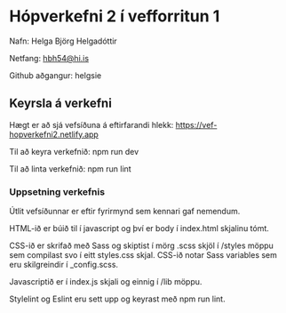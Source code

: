 # Hópverkefni 2 í vefforritun 1

Nafn: Helga Björg Helgadóttir

Netfang: hbh54@hi.is

Github aðgangur: helgsie
    
## Keyrsla á verkefni

Hægt er að sjá vefsíðuna á eftirfarandi hlekk: https://vef-hopverkefni2.netlify.app

Til að keyra verkefnið: npm run dev

Til að linta verkefnið: npm run lint

### Uppsetning verkefnis

Útlit vefsíðunnar er eftir fyrirmynd sem kennari gaf nemendum.

HTML-ið er búið til í javascript og því er body í index.html skjalinu tómt.

CSS-ið er skrifað með Sass og skiptist í mörg .scss skjöl í /styles möppu sem compilast svo í eitt styles.css skjal. CSS-ið notar Sass variables sem eru skilgreindir í _config.scss.

Javascriptið er í index.js skjali og einnig í /lib möppu.

Stylelint og Eslint eru sett upp og keyrast með npm run lint.

